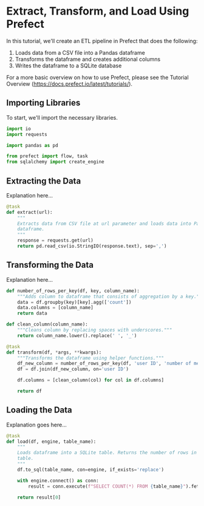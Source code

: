 # Extract, Transform, and Load Using Prefect

In this tutorial, we'll create an ETL pipeline in Prefect that does the following:
1. Loads data from a CSV file into a Pandas dataframe
2. Transforms the dataframe and creates additional columns
3. Writes the dataframe to a SQLite database

For a more basic overview on how to use Prefect, please see the Tutorial Overview (https://docs.prefect.io/latest/tutorials/).

## Importing Libraries

To start, we'll import the necessary libraries.

```python
import io
import requests

import pandas as pd

from prefect import flow, task
from sqlalchemy import create_engine
```

## Extracting the Data

Explanation here...

```python
@task
def extract(url):
    """
    Extracts data from CSV file at url parameter and loads data into Pandas
    dataframe.
    """
    response = requests.get(url)
    return pd.read_csv(io.StringIO(response.text), sep=',')
```

## Transforming the Data

Explanation here...

```python
def number_of_rows_per_key(df, key, column_name):
    """Adds column to dataframe that consists of aggregation by a key."""
    data = df.groupby(key)[key].agg(['count'])
    data.columns = [column_name]
    return data
  ```

```python
def clean_column(column_name):
    """Cleans column by replacing spaces with underscores."""
    return column_name.lower().replace(' ', '_')
```

```python
@task
def transform(df, *args, **kwargs):
    """Transforms the dataframe using helper functions."""
    df_new_column = number_of_rows_per_key(df, 'user ID', 'number of meals')
    df = df.join(df_new_column, on='user ID')

    df.columns = [clean_column(col) for col in df.columns]

    return df
```

## Loading the Data

Explanation goes here...

```python
@task
def load(df, engine, table_name):
    """
    Loads dataframe into a SQLite table. Returns the number of rows in the
    table.
    """
    df.to_sql(table_name, con=engine, if_exists='replace')

    with engine.connect() as conn:
        result = conn.execute(f"SELECT COUNT(*) FROM {table_name}").fetchone()

    return result[0]
```
